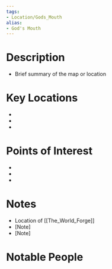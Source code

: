 ```yaml
---
tags:
- Location/Gods_Mouth
alias:
- God's Mouth
---
```


# Description
- Brief summary of the map or location

# Key Locations
- [Location 1]: [Description/Notes]
- [Location 2]: [Description/Notes]
- [Location 3]: [Description/Notes]

# Points of Interest
- [POI 1]: [Description/Notes]
- [POI 2]: [Description/Notes]
- [POI 3]: [Description/Notes]

# Notes
- Location of [[The_World_Forge]]
- [Note]
- [Note]

# Notable People
